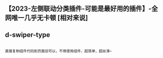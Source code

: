 ## 【2023-左侧联动分类插件-可能是最好用的插件】-全网唯一几乎无卡顿 [相对来说]
## d-swiper-type


````

直接复制组件代码到页面旧可以，不用使用组件，超简单，超丝滑~


````